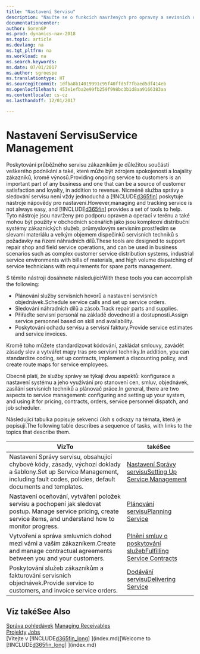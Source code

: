 ```yaml
---
title: "Nastavení Servisu"
description: "Naučte se o funkcích navržených pro opravny a sevisních operací v terénu."
documentationcenter: 
author: SorenGP
ms.prod: dynamics-nav-2018
ms.topic: article
ms.devlang: na
ms.tgt_pltfrm: na
ms.workload: na
ms.search.keywords: 
ms.date: 07/01/2017
ms.author: sgroespe
ms.translationtype: HT
ms.sourcegitcommit: 1dfba8b14019991c95f40ffd5f7fbaed5df414eb
ms.openlocfilehash: 453e1efba2e99fb259f998bc3b1d8aa9166383aa
ms.contentlocale: cs-cz
ms.lasthandoff: 12/01/2017

---
```

# <a name="service-management"></a><span data-ttu-id="c1ff7-103">Nastavení Servisu</span><span class="sxs-lookup"><span data-stu-id="c1ff7-103">Service Management</span></span>
<span data-ttu-id="c1ff7-104">Poskytování průběžného servisu zákazníkům je důležitou součástí veškerého podnikání a také, které může být zdrojem spokojenosti a loajality zákazníků, kromě výnosů.</span><span class="sxs-lookup"><span data-stu-id="c1ff7-104">Providing ongoing service to customers is an important part of any business and one that can be a source of customer satisfaction and loyalty, in addition to revenue.</span></span> <span data-ttu-id="c1ff7-105">Nicméně služba správy a sledování servisu není vždy jednoduchá a [!INCLUDE[d365fin](includes/d365fin_md.md)] poskytuje nástroje nápovědy pro nastavení.</span><span class="sxs-lookup"><span data-stu-id="c1ff7-105">However,managing and tracking service is not always easy, and [!INCLUDE[d365fin](includes/d365fin_md.md)] provides a set of tools to help.</span></span> <span data-ttu-id="c1ff7-106">Tyto nástroje jsou navrženy pro podporu opraven a operací v terénu a také mohou být použity v obchodních scénářích jako jsou komplexní distribuční systémy zákaznických služeb, průmyslovým servisním prostředím se slevami materiálu a velkým objemem dispečinků servisních techniků s požadavky na řízení náhradních dílů.</span><span class="sxs-lookup"><span data-stu-id="c1ff7-106">These tools are designed to support repair shop and field service operations, and can be used in business scenarios such as complex customer service distribution systems, industrial service environments with bills of materials, and high volume dispatching of service technicians with requirements for spare parts management.</span></span>  

 <span data-ttu-id="c1ff7-107">S těmito nástroji dosáhnete následující:</span><span class="sxs-lookup"><span data-stu-id="c1ff7-107">With these tools you can accomplish the following:</span></span>  

* <span data-ttu-id="c1ff7-108">Plánování služby servisních hovorů a nastavení servisních objednávek.</span><span class="sxs-lookup"><span data-stu-id="c1ff7-108">Schedule service calls and set up service orders.</span></span>  
* <span data-ttu-id="c1ff7-109">Sledování náhradních dílů a zásob.</span><span class="sxs-lookup"><span data-stu-id="c1ff7-109">Track repair parts and supplies.</span></span>  
* <span data-ttu-id="c1ff7-110">Přiřaďte servisní personál na základě dovedností a dostupnosti.</span><span class="sxs-lookup"><span data-stu-id="c1ff7-110">Assign service personnel based on skill and availability.</span></span>  
* <span data-ttu-id="c1ff7-111">Poskytování odhadu servisu a servisní faktury.</span><span class="sxs-lookup"><span data-stu-id="c1ff7-111">Provide service estimates and service invoices.</span></span>  

<span data-ttu-id="c1ff7-112">Kromě toho můžete standardizovat kódování, zakládat smlouvy, zavádět zásady slev a vytvářet mapy tras pro servisní techniky.</span><span class="sxs-lookup"><span data-stu-id="c1ff7-112">In addition, you can standardize coding, set up contracts, implement a discounting policy, and create route maps for service employees.</span></span>  

<span data-ttu-id="c1ff7-113">Obecně platí, že služby správy se týkají dvou aspektů: konfigurace a nastavení systému a jeho využívání pro stanovení cen, smluv, objednávek, zasílání servisních techniků a plánovač práce.</span><span class="sxs-lookup"><span data-stu-id="c1ff7-113">In general, there are two aspects to service management: configuring and setting up your system, and using it for pricing, contracts, orders, service personnel dispatch, and job scheduler.</span></span>  

<span data-ttu-id="c1ff7-114">Následující tabulka popisuje sekvenci úloh s odkazy na témata, která je popisují.</span><span class="sxs-lookup"><span data-stu-id="c1ff7-114">The following table describes a sequence of tasks, with links to the topics that describe them.</span></span>   

|<span data-ttu-id="c1ff7-115">**Viz**</span><span class="sxs-lookup"><span data-stu-id="c1ff7-115">**To**</span></span>|<span data-ttu-id="c1ff7-116">**také**</span><span class="sxs-lookup"><span data-stu-id="c1ff7-116">**See**</span></span>|  
|------------|-------------|  
|<span data-ttu-id="c1ff7-117">Nastavení Správy servisu, obsahující chybové kódy, zásady, výchozí doklady a šablony.</span><span class="sxs-lookup"><span data-stu-id="c1ff7-117">Set up Service Management, including fault codes, policies, default documents and templates.</span></span>|[<span data-ttu-id="c1ff7-118">Nastavení Správy servisu</span><span class="sxs-lookup"><span data-stu-id="c1ff7-118">Setting Up Service Management</span></span>](service-setup-service.md)|  
|<span data-ttu-id="c1ff7-119">Nastavení oceňování, vytváření  položek servisu a pochopení jak sledovat postup. </span><span class="sxs-lookup"><span data-stu-id="c1ff7-119">Manage service pricing, create service items, and understand how to monitor progress.</span></span>|[<span data-ttu-id="c1ff7-120">Plánování servisu</span><span class="sxs-lookup"><span data-stu-id="c1ff7-120">Planning Service</span></span>](service-plan-service.md)|  
|<span data-ttu-id="c1ff7-121">Vytvoření a správa smluvních dohod mezi vámi a vaším zákazníkem.</span><span class="sxs-lookup"><span data-stu-id="c1ff7-121">Create and manage contractual agreements between you and your customers.</span></span>|[<span data-ttu-id="c1ff7-122">Plnění smluv o poskytování služeb</span><span class="sxs-lookup"><span data-stu-id="c1ff7-122">Fulfilling Service Contracts</span></span>](service-fulfill-service-contracts.md)|  
|<span data-ttu-id="c1ff7-123">Poskytování služeb zákazníkům a fakturování servisních objednávek.</span><span class="sxs-lookup"><span data-stu-id="c1ff7-123">Provide service to customers, and invoice service orders.</span></span>|[<span data-ttu-id="c1ff7-124">Dodávání servisu</span><span class="sxs-lookup"><span data-stu-id="c1ff7-124">Delivering Service</span></span>](service-deliver-service.md)|  

## <a name="see-also"></a><span data-ttu-id="c1ff7-125">Viz také</span><span class="sxs-lookup"><span data-stu-id="c1ff7-125">See Also</span></span>  
<span data-ttu-id="c1ff7-126">[Správa pohledávek](receivables-manage-receivables.md) </span><span class="sxs-lookup"><span data-stu-id="c1ff7-126">[Managing Receivables](receivables-manage-receivables.md) </span></span>  
<span data-ttu-id="c1ff7-127">[Projekty](projects-how-create-jobs.md) </span><span class="sxs-lookup"><span data-stu-id="c1ff7-127">[Jobs](projects-how-create-jobs.md) </span></span>  
<span data-ttu-id="c1ff7-128">[Vítejte v [!INCLUDE[d365fin_long](includes/d365fin_long_md.md)] ](index.md)</span><span class="sxs-lookup"><span data-stu-id="c1ff7-128">[Welcome to [!INCLUDE[d365fin_long](includes/d365fin_long_md.md)] ](index.md)</span></span>

